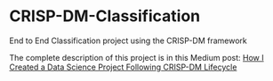 # CRISP-DM-Classification
End to End Classification project using the CRISP-DM framework

The complete description of this project is in this Medium post: 
[How I Created a Data Science Project Following CRISP-DM Lifecycle](https://towardsdatascience.com/how-i-created-a-data-science-project-following-a-crisp-dm-lifecycle-8c0f5f89bba1?sk=f52e756c664f40ad267fd54b114ab901)
